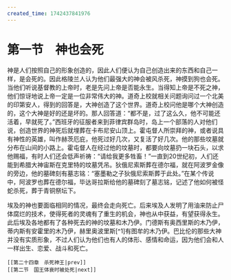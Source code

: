 ```yaml
---
created_time: 1742437841976
---
```

# 第一节　神也会死

神是人们按照自己的形象创造的，因此人们便认为自己创造出来的东西和自己一样，是会死的。因此格陵兰人认为他们最强大的神会被风杀死，神摸到狗也会死。当他们听说基督教的上帝时，老是先问上帝是否能永生。当得知上帝是不死之神，他们惊讶地说上帝一定是一位非常伟大的神。道奇上校就相关问题询问过一个北美的印第安人，得到的回答是，大神创造了这个世界。道奇上校问他是哪个大神创造的，这个大神是好的还是坏的。那人回答道：“都不是，过了这么久，他不可能还活着，早就死了。”西班牙的征服者来到菲律宾群岛时，岛上一个部落的人对他们说，创造世界的神死后就埋葬在卡布尼安山顶上。霍屯督人所崇拜的神，或者说具有神性的英雄，叫作赫茨厄庇，他死过好几次，又复活了好几次。他的那些坟墓就分布在山间的小路上。霍屯督人在经过他的坟墓时，都要向坟墓扔一块石头，以求他赐福，有时人们还会低声祈祷：“请给我更多牲畜！”一直到20世纪初，人们还能到希腊大神宙斯在克里特的坟墓凭吊。狄俄尼索斯葬在德尔福，就在阿波罗金像的旁边，他的墓碑刻有墓志铭：“塞墨勒之子狄俄尼索斯葬于此处。”在某个传说中，阿波罗也葬在德尔福，毕达哥拉斯给他的墓碑刻了墓志铭，记述了他如何被怪蛇杀死，葬于青铜祭坛下。

埃及的神也要面临相同的情况，最终会走向死亡。后来埃及人发明了用油来防止尸体腐烂的技术，使得死者的灵魂有了重生的机会，神也从中获益，有望获得永生。此后埃及各地都有了各种死去的神的坟墓和木乃伊。门德斯有奥西里斯的木乃伊，蒂内斯有安霍里的木乃伊，赫里奥波里斯[^1]有图牟的木乃伊。巴比伦的那些大神并没有实质形象，不过人们认为他们也有人的体形、感情和命运，因为他们会和人一样出生、恋爱、战斗和死亡。

```booknav
[[第二十四章　杀死神王|prev]]
[[第二节　国王体衰时被处死|next]]
```